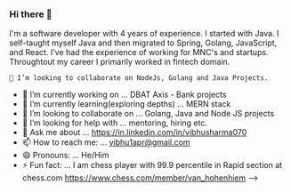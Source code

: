 ### Hi there 👋

I'm a software developer with 4 years of experience. I started with Java. I self-taught myself Java and then migrated to Spring, Golang, JavaScript, and React. I've had the experience of working for MNC's and startups. Throughtout my career I primarily worked in fintech domain.

    👯 I’m looking to collaborate on NodeJs, Golang and Java Projects.


- 🔭 I’m currently working on ... DBAT Axis - Bank projects
- 🌱 I’m currently learning(exploring depths) ... MERN stack
- 👯 I’m looking to collaborate on ... Golang, Java and Node JS projects
- 🤔 I’m looking for help with ... mentoring, hiring etc.
- 💬 Ask me about ... https://in.linkedin.com/in/vibhusharma070
- 📫 How to reach me: ... vibhu1apr@gmail.com
- 😄 Pronouns: ... He/Him
- ⚡ Fun fact: ... I am chess player with 99.9 percentile in Rapid section at chess.com
    https://www.chess.com/member/van_hohenhiem
-->
